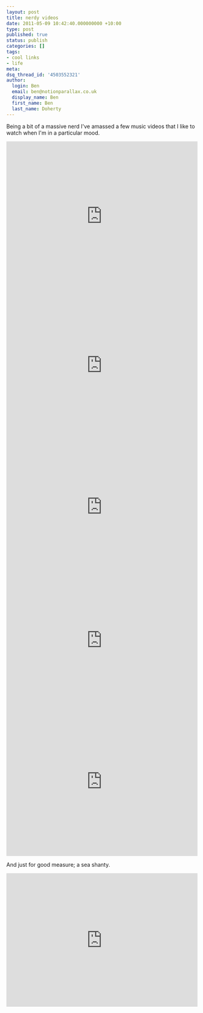 ```yaml
---
layout: post
title: nerdy videos
date: 2011-05-09 10:42:40.000000000 +10:00
type: post
published: true
status: publish
categories: []
tags:
- cool links
- life
meta:
dsq_thread_id: '4503552321'
author:
  login: Ben
  email: ben@notionparallax.co.uk
  display_name: Ben
  first_name: Ben
  last_name: Doherty
---
```

<p>Being a bit of a massive nerd I've amassed a few music videos that I like to watch when I'm in a particular mood.</p>
<p>    <object width="500" height="390"><param name="movie" value="http://www.youtube.com/v/zSgiXGELjbc&hl=en_US&feature=player_embedded&version=3" /><param name="allowFullScreen" value="true" /><param name="allowScriptAccess" value="always" /><embed src="http://www.youtube.com/v/zSgiXGELjbc&hl=en_US&feature=player_embedded&version=3" type="application/x-shockwave-flash" allowfullscreen="true" allowscriptaccess="always" width="500" height="390"></embed></object><br />
    <object width="500" height="390"><param name="movie" value="http://www.youtube.com/v/XGK84Poeynk&hl=en_US&feature=player_embedded&version=3" /><param name="allowFullScreen" value="true" /><param name="allowScriptAccess" value="always" /><embed src="http://www.youtube.com/v/XGK84Poeynk&hl=en_US&feature=player_embedded&version=3" type="application/x-shockwave-flash" allowfullscreen="true" allowscriptaccess="always" width="500" height="390"></embed></object><br />
    <iframe width="500" height="349" src="http://www.youtube.com/embed/Ooa8nHKPZ5k" frameborder="0" allowfullscreen>There really should be an iframe here :( </iframe><br />
    <iframe width="500" height="349" src="http://www.youtube.com/embed/d0nERTFo-Sk" frameborder="0" allowfullscreen>There really should be an iframe here :( </iframe><br />
    <object style="height: 390px; width: 500px"><param name="movie" value="http://www.youtube.com/v/GTQnarzmTOc?version=3" /><param name="allowFullScreen" value="true" /><param name="allowScriptAccess" value="always" /><embed src="http://www.youtube.com/v/GTQnarzmTOc?version=3" type="application/x-shockwave-flash" allowfullscreen="true" allowscriptaccess="always" width="500" height="390" /></object></p>
<p>And just for good measure; a sea shanty.</p>
<p>    <iframe width="500" height="349" src="http://www.youtube.com/embed/G-PQbdmQRwc" frameborder="0" allowfullscreen>There really should be an iframe here :( </iframe></p>
